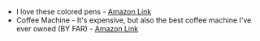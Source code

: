
- I love these colored pens - [Amazon Link](https://www.amazon.com/gp/product/B01FWIE032/ref=ppx_yo_dt_b_search_asin_title?ie=UTF8&psc=1)
- Coffee Machine - It's expensive, but also the best coffee machine I've ever owned (BY FAR) - [Amazon Link](https://www.amazon.com/Moccamaster-53933-Select-10-Cup-Off-White/dp/B093DZT2RS/ref=sr_1_1_sspa?dib=eyJ2IjoiMSJ9.3geGZ7TIRlkotLbGrqrrjmkdujMYYRn_q3gugPkmt9f_Unz0DnUNBHJgbqpWdQMkYsBe7UzBVtafz25VayHXpCoSalZ5JW0172Cy9HPJwhjuV7s-XvwxXAqYuRzF6rWiBmGIwQ-UfM6I4eA9T88VO9wkaJqoJdrJRrBfV9EppRlifoTe0p3KF7WLomwUEANCErA7q5BPBOSHcQMiz5BlVPmZZVszfvZB2IyoIDxsRxY.ZmZQNSn_b8cXAs9MjuNxrpqchuZHgNihTRKa3GEKZbc&dib_tag=se&hvadid=570569751743&hvdev=c&hvlocphy=9005915&hvnetw=g&hvqmt=e&hvrand=13052622403875345307&hvtargid=kwd-938464590&hydadcr=13927_13379044&keywords=moccamaster&qid=1705361631&s=appliances&sr=1-1-spons&sp_csd=d2lkZ2V0TmFtZT1zcF9hdGY&th=1)
